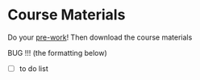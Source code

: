 # Course Materials

Do your [pre-work](https://forms.gle/xba2wVbLXtC1E1Dx9)! Then download the course materials

BUG !!! (the formatting below)

- [ ] to do list